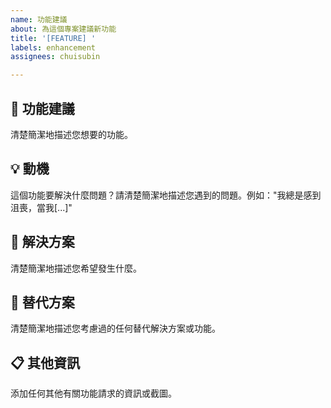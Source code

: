 ```yaml
---
name: 功能建議
about: 為這個專案建議新功能
title: '[FEATURE] '
labels: enhancement
assignees: chuisubin

---
```


## 🚀 功能建議
清楚簡潔地描述您想要的功能。

## 💡 動機
這個功能要解決什麼問題？請清楚簡潔地描述您遇到的問題。例如："我總是感到沮喪，當我[...]"

## 📝 解決方案
清楚簡潔地描述您希望發生什麼。

## 🔄 替代方案
清楚簡潔地描述您考慮過的任何替代解決方案或功能。

## 📋 其他資訊
添加任何其他有關功能請求的資訊或截圖。